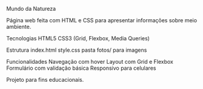 Mundo da Natureza

Página web feita com HTML e CSS para apresentar informações sobre meio ambiente.

Tecnologias
 HTML5
 CSS3 (Grid, Flexbox, Media Queries)

 Estrutura
index.html
 style.css
 pasta fotos/ para imagens

 Funcionalidades
 Navegação com hover
 Layout com Grid e Flexbox 
 Formulário com validação básica
 Responsivo para celulares
 
Projeto para fins educacionais.
